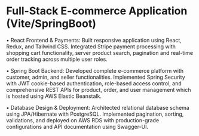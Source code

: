 # Full-Stack E-commerce Application (Vite/SpringBoot)

• React Frontend & Payments: Built responsive application using React, Redux, and Tailwind CSS. Integrated Stripe payment processing with shopping cart functionality, server product search, pagination and real-time order tracking across multiple user roles.

• Spring Boot Backend: Developed complete e-commerce platform with customer, admin, and seller functionalities. Implemented Spring Security with JWT cookie-based authentication, role-based access control, and comprehensive REST APIs for product, order, and user management which is hosted using AWS Elastic Beanstalk.

• Database Design & Deployment: Architected relational database schema using JPA/Hibernate with PostgreSQL. Implemented pagination, sorting, validations, and deployed on AWS RDS with production-grade configurations and API documentation using Swagger-UI.
